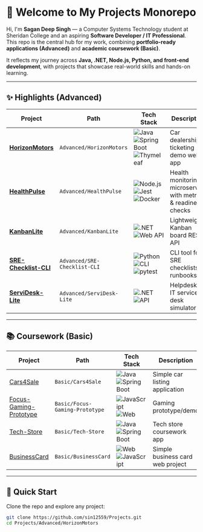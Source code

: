 # 👋 Welcome to My Projects Monorepo  

Hi, I'm **Sagan Deep Singh** — a Computer Systems Technology student at Sheridan College and an aspiring **Software Developer / IT Professional**.  
This repo is the central hub for my work, combining **portfolio-ready applications (Advanced)** and **academic coursework (Basic)**.  

It reflects my journey across **Java, .NET, Node.js, Python, and front-end development**, with projects that showcase real-world skills and hands-on learning.  

---

## ✨ Highlights (Advanced)

| Project | Path | Tech Stack | Description |
|---------|------|------------|-------------|
| [**HorizonMotors**](Advanced/HorizonMotors) | `Advanced/HorizonMotors` | ![Java](https://img.shields.io/badge/Java-21-orange) ![Spring Boot](https://img.shields.io/badge/SpringBoot-3-brightgreen) ![Thymeleaf](https://img.shields.io/badge/Thymeleaf-Templates-yellowgreen) | Car dealership & ticketing demo web app |
| [**HealthPulse**](Advanced/HealthPulse) | `Advanced/HealthPulse` | ![Node.js](https://img.shields.io/badge/Node.js-Express-green) ![Jest](https://img.shields.io/badge/Tested_with-Jest-blue) ![Docker](https://img.shields.io/badge/Dockerized-Yes-blue) | Health monitoring microservice with metrics & readiness checks |
| [**KanbanLite**](Advanced/KanbanLite) | `Advanced/KanbanLite` | ![.NET](https://img.shields.io/badge/.NET-7.0-purple) ![Web API](https://img.shields.io/badge/API-REST-lightgrey) | Lightweight Kanban board REST API |
| [**SRE-Checklist-CLI**](Advanced/SRE-Checklist-CLI) | `Advanced/SRE-Checklist-CLI` | ![Python](https://img.shields.io/badge/Python-3.10-blue) ![CLI](https://img.shields.io/badge/CLI-Tool-orange) ![pytest](https://img.shields.io/badge/Tested_with-pytest-yellowgreen) | CLI tool for SRE checklists & runbooks |
| [**ServiDesk-Lite**](Advanced/ServiDesk-Lite) | `Advanced/ServiDesk-Lite` | ![.NET](https://img.shields.io/badge/.NET-Core-purple) ![API](https://img.shields.io/badge/API-Layered-lightgrey) | Helpdesk / IT service desk simulator |

---

## 📚 Coursework (Basic)

| Project | Path | Tech Stack | Description |
|---------|------|------------|-------------|
| [Cars4Sale](Basic/Cars4Sale) | `Basic/Cars4Sale` | ![Java](https://img.shields.io/badge/Java-21-blue) ![Spring Boot](https://img.shields.io/badge/SpringBoot-3-brightgreen) | Simple car listing application |
| [Focus-Gaming-Prototype](Basic/Focus-Gaming-Prototype) | `Basic/Focus-Gaming-Prototype` | ![JavaScript](https://img.shields.io/badge/JavaScript-ES6-yellow) ![Web](https://img.shields.io/badge/Web-Frontend-orange) | Gaming prototype/demo |
| [Tech-Store](Basic/Tech-Store) | `Basic/Tech-Store` | ![Java](https://img.shields.io/badge/Java-21-blue) ![Spring Boot](https://img.shields.io/badge/SpringBoot-3-brightgreen) | Tech store coursework app |
| [BusinessCard](Basic/BusinessCard) | `Basic/BusinessCard` | ![Web](https://img.shields.io/badge/Web-HTML/CSS-lightgrey) ![JavaScript](https://img.shields.io/badge/JS-Optional-yellow) | Simple business card web project |

---

## 🚀 Quick Start

Clone the repo and explore any project:  
```bash
git clone https://github.com/sin12559/Projects.git
cd Projects/Advanced/HorizonMotors
